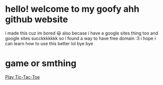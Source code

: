 # hello! welcome to my goofy ahh github website 
i made this cuz im bored 😃
also becase i have a google sites thing too and google sites succkkkkkkk so i found a way to have free domain :3
i hope i can learn how to use this better lol bye bye
# game or smthing
<a href="tic-tac-toe.html">Play Tic-Tac-Toe</a>

